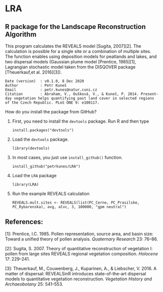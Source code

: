 LRA
===

## R package for the Landscape Reconstruction Algorithm

This program calculates the REVEALS model [Sugita, 2007][2]. The calculation is possible for a single site or a combination of multiple sites. The function enables using deposition models for peatlands and lakes, and two dispersal models (Gaussian plume model [Prentice, 1985][1], Lagrangian stochastic model taken from the DISQOVER package [Theuerkauf,et al. 2016][3]).

~~~
Date (version)  : v0.1.0, 8 Dec 2020
Author          : Petr Kuneš
Email           : petr.kunes@natur.cuni.cz
Citation        : Abraham, V., Oušková, V., & Kuneš, P. 2014. Present-day vegetation helps quantifying past land cover in selected regions of the Czech Republic. PLoS ONE 9: e100117.
~~~

How do you install the package from GitHub?

1. First, you need to install the `devtools` package. Run R and then type

   ```
   install.packages("devtools")
   ```

2. Load the `devtools` package.

   ```
   library(devtools)
   ```

3. In most cases, you just use `install_github()` function.

   ```
   install_github("petrkunes/LRA")
   ```

4. Load the `LRA` package

   ```
   library(LRA)
   ```
5. Run the example REVEALS calculation

   ```
   REVEALS.mult.sites <- REVEALS(list(PC_Cerne, PC_Prasilske, PC_Rybarenska), avg, alvc, 3, 100000, "gpm neutral")
   ```



## References:

[1]: Prentice, I.C. 1985. Pollen representation, source area, and basin size: Toward a unified theory of pollen analysis. *Quaternary Research* 23: 76–86.

[2]: Sugita, S. 2007. Theory of quantitative reconstruction of vegetation I: pollen from large sites REVEALS regional vegetation composition. *Holocene* 17: 229–241.

[3]: Theuerkauf, M., Couwenberg, J., Kuparinen, A., & Liebscher, V. 2016. A matter of dispersal: REVEALSinR introduces state-of-the-art dispersal models to quantitative vegetation reconstruction. *Vegetation History and Archaeobotany* 25: 541–553.
